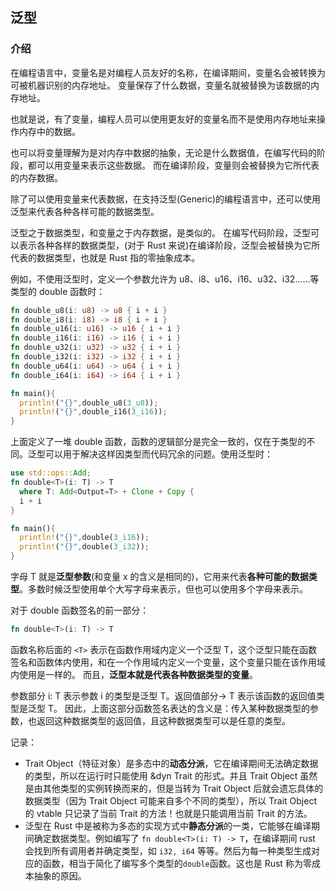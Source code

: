 ## 泛型

### 介绍

在编程语言中，变量名是对编程人员友好的名称，在编译期间，变量名会被转换为可被机器识别的内存地址。
变量保存了什么数据，变量名就被替换为该数据的内存地址。

也就是说，有了变量，编程人员可以使用更友好的变量名而不是使用内存地址来操作内存中的数据。

也可以将变量理解为是对内存中数据的抽象，无论是什么数据值，在编写代码的阶段，都可以用变量来表示这些数据。
而在编译阶段，变量则会被替换为它所代表的内存数据。

除了可以使用变量来代表数据，在支持泛型(Generic)的编程语言中，还可以使用泛型来代表各种各样可能的数据类型。

泛型之于数据类型，和变量之于内存数据，是类似的。
在编写代码阶段，泛型可以表示各种各样的数据类型，(对于 Rust 来说)在编译阶段，泛型会被替换为它所代表的数据类型，也就是 Rust 指的零抽象成本。

例如，不使用泛型时，定义一个参数允许为 u8、i8、u16、i16、u32、i32......等类型的 double 函数时：

```rs
fn double_u8(i: u8) -> u8 { i + i }
fn double_i8(i: i8) -> i8 { i + i }
fn double_u16(i: u16) -> u16 { i + i }
fn double_i16(i: i16) -> i16 { i + i }
fn double_u32(i: u32) -> u32 { i + i }
fn double_i32(i: i32) -> i32 { i + i }
fn double_u64(i: u64) -> u64 { i + i }
fn double_i64(i: i64) -> i64 { i + i }

fn main(){
  println!("{}",double_u8(3_u8));
  println!("{}",double_i16(3_i16));
}
```

上面定义了一堆 double 函数，函数的逻辑部分是完全一致的，仅在于类型的不同。泛型可以用于解决这样因类型而代码冗余的问题。使用泛型时：

```rs
use std::ops::Add;
fn double<T>(i: T) -> T
  where T: Add<Output=T> + Clone + Copy {
  i + i
}

fn main(){
  println!("{}",double(3_i16));
  println!("{}",double(3_i32));
}
```

字母 T 就是**泛型参数**(和变量 x 的含义是相同的)，它用来代表**各种可能的数据类型**。多数时候泛型使用单个大写字母来表示，但也可以使用多个字母来表示。

对于 double 函数签名的前一部分：

```rs
fn double<T>(i: T) -> T
```

函数名称后面的 `<T>` 表示在函数作用域内定义一个泛型 T，这个泛型只能在函数签名和函数体内使用，和在一个作用域内定义一个变量，这个变量只能在该作用域内使用是一样的。
而且，**泛型本就是代表各种数据类型的变量**。

参数部分 i: T 表示参数 i 的类型是泛型 T。返回值部分-> T 表示该函数的返回值类型是泛型 T。
因此，上面这部分函数签名表达的含义是：传入某种数据类型的参数，也返回这种数据类型的返回值，且这种数据类型可以是任意的类型。

记录：

- Trait Object（特征对象）是多态中的**动态分派**，它在编译期间无法确定数据的类型，所以在运行时只能使用 &dyn Trait 的形式。并且 Trait Object 虽然是由其他类型的实例转换而来的，但是当转为 Trait Object 后就会遗忘具体的数据类型（因为 Trait Object 可能来自多个不同的类型），所以 Trait Object 的 vtable 只记录了当前 Trait 的方法！也就是只能调用当前 Trait 的方法。
- 泛型在 Rust 中是被称为多态的实现方式中**静态分派**的一类，它能够在编译期间确定数据类型。例如编写了 `fn double<T>(i: T) -> T`，在编译期间 rust 会找到所有调用者并确定类型，如 `i32, i64` 等等。然后为每一种类型生成对应的函数，相当于简化了编写多个类型的`double`函数。这也是 Rust 称为零成本抽象的原因。
